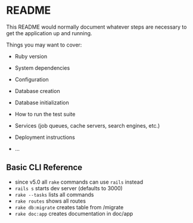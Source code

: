 # README

This README would normally document whatever steps are necessary to get the
application up and running.

Things you may want to cover:

* Ruby version

* System dependencies

* Configuration

* Database creation

* Database initialization

* How to run the test suite

* Services (job queues, cache servers, search engines, etc.)

* Deployment instructions

* ...



## Basic CLI Reference
- since v5.0 all `rake` commands can use `rails` instead
- `rails s` starts dev server (defaults to 3000)
- `rake --tasks` lists all commands
- `rake routes` shows all routes
- `rake db:migrate` creates table from /migrate
- `rake doc:app` creates documentation in doc/app